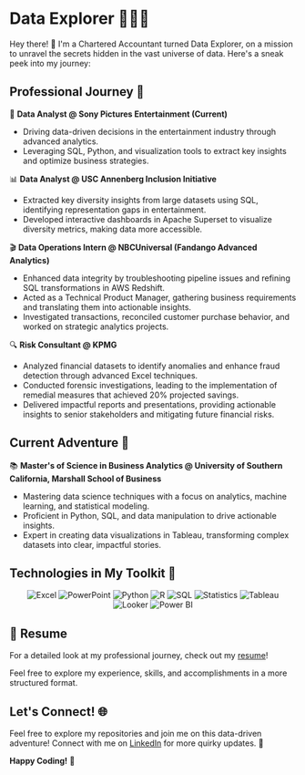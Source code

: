 # Data Explorer 👨‍💻✨

Hey there! 👋 I'm a Chartered Accountant turned Data Explorer, on a mission to unravel the secrets hidden in the vast universe of data. Here's a sneak peek into my journey:

## Professional Journey 🚀

🎥 **Data Analyst @ Sony Pictures Entertainment (Current)**

  - Driving data-driven decisions in the entertainment industry through advanced analytics.
  - Leveraging SQL, Python, and visualization tools to extract key insights and optimize business strategies.

📊 **Data Analyst @ USC Annenberg Inclusion Initiative**

  - Extracted key diversity insights from large datasets using SQL, identifying representation gaps in entertainment.
  - Developed interactive dashboards in Apache Superset to visualize diversity metrics, making data more accessible.

🎬 **Data Operations Intern @ NBCUniversal (Fandango Advanced Analytics)**

  - Enhanced data integrity by troubleshooting pipeline issues and refining SQL transformations in AWS Redshift.
  - Acted as a Technical Product Manager, gathering business requirements and translating them into actionable insights.
  - Investigated transactions, reconciled customer purchase behavior, and worked on strategic analytics projects.

🔍 **Risk Consultant @ KPMG**
  - Analyzed financial datasets to identify anomalies and enhance fraud detection through advanced Excel techniques.
  - Conducted forensic investigations, leading to the implementation of remedial measures that achieved 20% projected savings.
  - Delivered impactful reports and presentations, providing actionable insights to senior stakeholders and mitigating future financial risks.

## Current Adventure 🌟

📚 **Master's of Science in Business Analytics @ University of Southern California, Marshall School of Business**  
   - Mastering data science techniques with a focus on analytics, machine learning, and statistical modeling.
   - Proficient in Python, SQL, and data manipulation to drive actionable insights.
   - Expert in creating data visualizations in Tableau, transforming complex datasets into clear, impactful stories.

## Technologies in My Toolkit 🧰

<div align="center"> <img src="https://img.shields.io/badge/Excel-217346?style=for-the-badge&logo=microsoft-excel&logoColor=white" alt="Excel"/> <img src="https://img.shields.io/badge/PowerPoint-B7472A?style=for-the-badge&logo=microsoft-powerpoint&logoColor=white" alt="PowerPoint"/> <img src="https://img.shields.io/badge/Python-3776AB?style=for-the-badge&logo=python&logoColor=white" alt="Python"/> <img src="https://img.shields.io/badge/R-276DC3?style=for-the-badge&logo=r&logoColor=white" alt="R"/> <img src="https://img.shields.io/badge/SQL-4479A1?style=for-the-badge&logo=sql&logoColor=white" alt="SQL"/> <img src="https://img.shields.io/badge/Statistics-2B65EC?style=for-the-badge&logo=statistics&logoColor=white" alt="Statistics"/> <img src="https://img.shields.io/badge/Tableau-E97627?style=for-the-badge&logo=tableau&logoColor=white" alt="Tableau"/> <img src="https://img.shields.io/badge/Looker-4285F4?style=for-the-badge&logo=looker&logoColor=white" alt="Looker"/> <img src="https://img.shields.io/badge/Power%20BI-F2C810?style=for-the-badge&logo=powerbi&logoColor=white" alt="Power BI"/> </div>

</div>

## 📄 Resume

For a detailed look at my professional journey, check out my [resume](https://drive.google.com/file/d/1gUxFFC6ypViMpl-L9TpfpLyvJrQhYGNe/view?usp=drive_link)!

Feel free to explore my experience, skills, and accomplishments in a more structured format.

## Let's Connect! 🌐

Feel free to explore my repositories and join me on this data-driven adventure! Connect with me on [LinkedIn](https://www.linkedin.com/in/maehika-hegde/) for more quirky updates. 🚀

**Happy Coding!** 🎉

